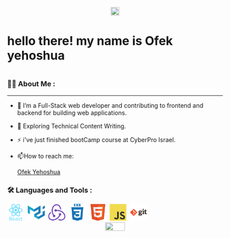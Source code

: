 
<div align="center">
  <img src="https://media.giphy.com/media/R03zWv5p1oNSQd91EP/giphy.gif" width="20%" height="20%"/>
</div>

<h1>hello there! my name is Ofek yehoshua<h1>

### :man_technologist: About Me :
  ---

- :telescope: I’m a Full-Stack web developer and contributing to frontend and backend for building web applications.

- :seedling: Exploring Technical Content Writing.

- :zap: i've just finished bootCamp course at CyberPro Israel.

- :mailbox:How to reach me: <div class="badge-base LI-profile-badge" 
  data-locale="en_US" data-size="medium" data-theme="light" data-type="VERTICAL" data-vanity="ofek-yehoshua"
  data-version="v1"><a class="badge-base__link LI-simple-link" href="https://il.linkedin.com/in/ofek-yehoshua?trk=profile-badge">Ofek Yehoshua</a></div>
              

### :hammer_and_wrench: Languages and Tools :
  <div>
  <img src="https://github.com/devicons/devicon/blob/master/icons/react/react-original-wordmark.svg" title="React" alt="React" width="40" height="40"/>&nbsp;
  <img src="https://github.com/devicons/devicon/blob/master/icons/materialui/materialui-original.svg" title="Material UI" alt="Material UI" width="40" height="40"/>&nbsp;
  <img src="https://github.com/devicons/devicon/blob/master/icons/redux/redux-original.svg" title="Redux" alt="Redux " width="40" height="40"/>&nbsp;
  <img src="https://github.com/devicons/devicon/blob/master/icons/css3/css3-plain-wordmark.svg"  title="CSS3" alt="CSS" width="40" height="40"/>&nbsp;
  <img src="https://github.com/devicons/devicon/blob/master/icons/html5/html5-original.svg" title="HTML5" alt="HTML" width="40" height="40"/>&nbsp;
  <img src="https://github.com/devicons/devicon/blob/master/icons/javascript/javascript-original.svg" title="JavaScript" alt="JavaScript" width="40" height="40"/>&nbsp;
  <img src="https://github.com/devicons/devicon/blob/master/icons/git/git-original-wordmark.svg" title="Git" **alt="Git" width="40" height="40"/>
</div>
  

<div id="header" align="center">
  <img src="https://media.giphy.com/media/eCqFYAVjjDksg/giphy.gif" width="30%" height="30%"/>
</div>

